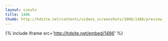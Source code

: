 ```yaml
---
layout: sieutv
title: 1486
thumb: http://hdsite.net/contents/videos_screenshots/1000/1486/preview_360p.mp4.jpg
---
```

{% include iframe src='http://hdsite.net/embed/1486' %}
 
